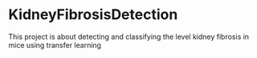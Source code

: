# KidneyFibrosisDetection
This project is about detecting and classifying the level kidney fibrosis in mice using transfer learning
